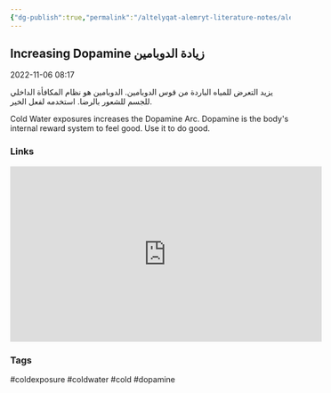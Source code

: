 ```yaml
---
{"dg-publish":true,"permalink":"/altelyqat-alemryt-literature-notes/aleafyt-health/increasing-dopamine-time-zyadt-wqt-aldwbamyn/"}
---
```


## Increasing Dopamine زيادة الدوبامين

2022-11-06 08:17

يزيد التعرض للمياه الباردة من قوس الدوبامين. الدوبامين هو نظام المكافأة الداخلي للجسم للشعور بالرضا. استخدمه لفعل الخير.

Cold Water exposures increases the Dopamine Arc. Dopamine is the body's internal reward system to feel good. Use it to do good.

### Links 
<iframe width="560" height="315" src="https://www.youtube.com/embed/oayqX_ckR20" title="YouTube video player" frameborder="0" allow="accelerometer; autoplay; clipboard-write; encrypted-media; gyroscope; picture-in-picture" allowfullscreen></iframe>

### Tags
#coldexposure #coldwater #cold #dopamine 

